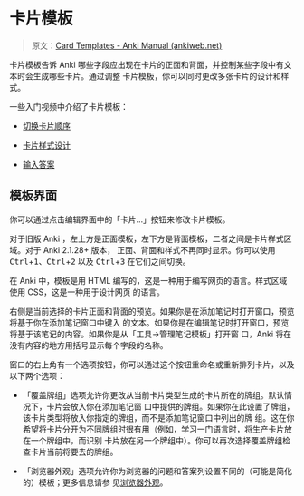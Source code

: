 # 卡片模板

> 原文：[Card Templates - Anki Manual (ankiweb.net)](https://docs.ankiweb.net/templates/intro.html)

卡片模板告诉 Anki 哪些字段应出现在卡片的正面和背面，并控制某些字段中有文本时会生成哪些卡片。通过调整
卡片模板，你可以同时更改多张卡片的设计和样式。

一些入门视频中介绍了卡片模板：

- [切换卡片顺序](http://www.youtube.com/watch?v=DnbKwHEQ1mA&yt:cc=on)

- [卡片样式设计](http://www.youtube.com/watch?v=F1j1Zx0mXME&yt:cc=on)

- [输入答案](http://www.youtube.com/watch?v=5tYObQ3ocrw&yt:cc=on)

## 模板界面

你可以通过点击编辑界面中的「卡片…」按钮来修改卡片模板。

对于旧版 Anki ，左上方是正面模板，左下方是背面模板，二者之间是卡片样式区域。对于 Anki 2.1.28+ 版本，
正面、背面和样式不再同时显示。你可以使用 <kbd>Ctrl</kbd>+<kbd>1</kbd>、<kbd>Ctrl</kbd>+<kbd>2</kbd>
以及 <kbd>Ctrl</kbd>+<kbd>3</kbd> 在它们之间切换。

在 Anki 中，模板是用 HTML 编写的，这是一种用于编写网页的语言。样式区域使用 CSS，这是一种用于设计网页
的语言。

右侧是当前选择的卡片正面和背面的预览。如果你是在添加笔记时打开窗口，预览将基于你在添加笔记窗口中键入
的文本。如果你是在编辑笔记时打开窗口，预览将基于该笔记的内容。如果你是从「工具→管理笔记模板」打开窗
口，Anki 将在没有内容的地方用括号显示每个字段的名称。

窗口的右上角有一个选项按钮，你可以通过这个按钮重命名或重新排列卡片，以及以下两个选项：

- 「覆盖牌组」选项允许你更改从当前卡片类型生成的卡片所在的牌组。默认情况下，卡片会放入你在添加笔记窗
  口中提供的牌组。如果你在此设置了牌组，该卡片类型将放入你指定的牌组，而不是添加笔记窗口中列出的牌
  组。这在你希望将卡片分开为不同牌组时很有用（例如，学习一门语言时，将生产卡片放在一个牌组中，而识别
  卡片放在另一个牌组中）。你可以再次选择覆盖牌组检查卡片当前将要去的牌组。

- 「浏览器外观」选项允许你为浏览器的问题和答案列设置不同的（可能是简化的）模板；更多信息请参
  见[浏览器外观](styling.md#浏览器外观)。
